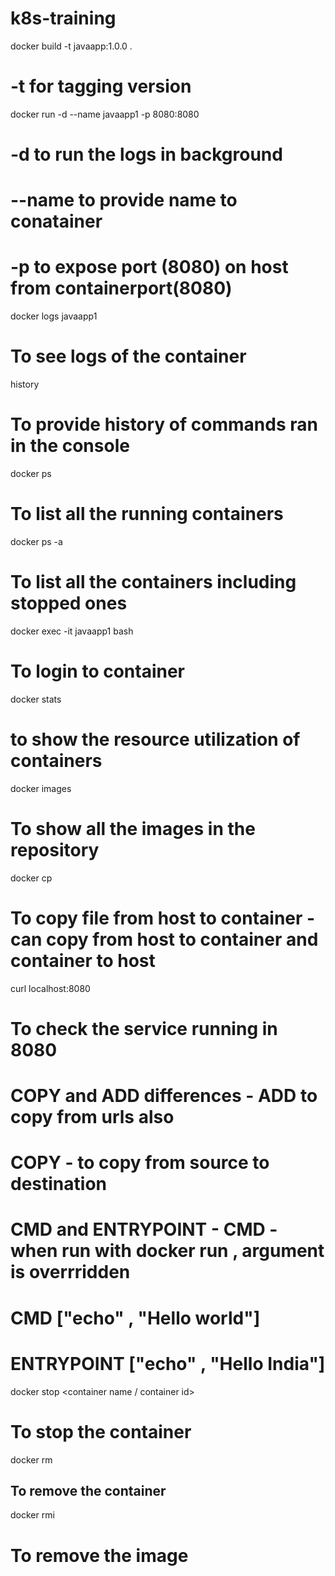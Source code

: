 # k8s-training
docker build -t javaapp:1.0.0 .
# -t for tagging version 
docker run -d --name javaapp1 -p 8080:8080 
# -d to run the logs in background 
# --name  to provide name to conatainer 
# -p  to expose port (8080) on host from containerport(8080)
docker logs javaapp1
# To see logs of the container 
history 
# To provide history of commands ran in the console 
docker ps 
# To list all the running containers 
docker ps -a 
# To list all the containers including stopped ones 
docker exec -it javaapp1 bash
# To login to container 
docker stats 
# to show the resource utilization of containers 
docker images 
# To show all the images in the repository
docker cp <src>  <Destination>
# To copy file from host to container - can copy from host to container and container to host 
curl localhost:8080 
# To check the service running in 8080
# COPY and ADD differences  - ADD  to copy from urls also 
# COPY  - to copy from source to destination 
# CMD and ENTRYPOINT   - CMD  -  when run with docker run , argument is overrridden  
# CMD ["echo" , "Hello world"]
# ENTRYPOINT ["echo" , "Hello India"]
docker stop <container name / container id>
# To stop the container 
docker rm <container id>
## To remove the container
docker rmi <imageid>
# To remove the image 




